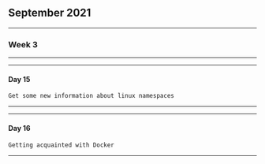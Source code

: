 
## September 2021
****
### Week 3
****

****
#### Day 15
````
Get some new information about linux namespaces

````
****

****
#### Day 16
````
Getting acquainted with Docker

````
****
